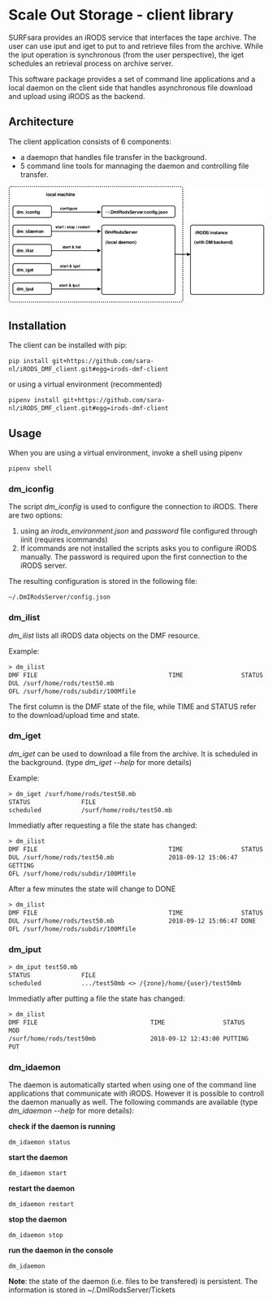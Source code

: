 Scale Out Storage - client library
==================================

SURFsara provides an iRODS service that interfaces the tape archive. The user can use iput and iget to put to and
retrieve files from the archive. While the iput operation is synchronous (from the user perspective), the iget
schedules an retrieval process on archive server.

This software package provides a set of command line applications and a local daemon on the client 
side that handles asynchronous file download and upload using iRODS as the backend.

Architecture
------------
The client application consists of 6 components:
- a daemopn that handles file transfer in the background.
- 5 command line tools for mannaging the daemon and controlling file transfer.

![architecture](https://raw.githubusercontent.com/sara-nl/iRODS_DMF_client/master/doc/arch.png)

Installation
------------

The client can be installed with pip:

    pip install git+https://github.com/sara-nl/iRODS_DMF_client.git#egg=irods-dmf-client

or using a virtual environment (recommented)

    pipenv install git+https://github.com/sara-nl/iRODS_DMF_client.git#egg=irods-dmf-client

Usage
-----
When you are using a virtual environment, invoke a shell using pipenv

    pipenv shell

### dm_iconfig

The script *dm_iconfig* is used to configure the connection to iRODS.
There are two options:
1. using an *irods_environment.json* and *password* file configured through iinit
   (requires icommands)
2. If icommands are not installed the scripts asks you to configure iRODS manually.
   The password is required upon the first connection to the iRODS server.

The resulting configuration is stored in the following file:

    ~/.DmIRodsServer/config.json

### dm_ilist

*dm_ilist* lists all iRODS data objects on the DMF resource.

Example:

    > dm_ilist
    DMF FILE                                    TIME                STATUS
    DUL /surf/home/rods/test50.mb
    OFL /surf/home/rods/subdir/100Mfile

The first column is the DMF state of the file, while TIME and STATUS refer to the
download/upload time and state.

### dm_iget

*dm_iget* can be used to download a file from the archive. It is scheduled in
the background. (type *dm_iget --help* for more details)

Example:

    > dm_iget /surf/home/rods/test50.mb
    STATUS              FILE
    scheduled           /surf/home/rods/test50.mb 

Immediatly after requesting a file the state has changed:

    > dm_ilist
    DMF FILE                                    TIME                STATUS
    DUL /surf/home/rods/test50.mb               2018-09-12 15:06:47 GETTING
    OFL /surf/home/rods/subdir/100Mfile

After a few minutes the state will change to DONE

    > dm_ilist
    DMF FILE                                    TIME                STATUS
    DUL /surf/home/rods/test50.mb               2018-09-12 15:06:47 DONE
    OFL /surf/home/rods/subdir/100Mfile


### dm_iput

    > dm_iput test50.mb
    STATUS              FILE
    scheduled           .../test50mb <> /{zone}/home/{user}/test50mb

Immediatly after putting a file the state has changed:

    > dm_ilist
    DMF FILE                               TIME                STATUS     MOD 
    /surf/home/rods/test50mb               2018-09-12 12:43:00 PUTTING    PUT 



### dm_idaemon

The daemon is automatically started when using one of the command line applications
that communicate with iRODS. However it is possible to controll the daemon manually as well.
The following commands are available (type *dm_idaemon --help* for more details):


**check if the daemon is running**

    dm_idaemon status

**start the daemon**

    dm_idaemon start

**restart the daemon**

    dm_idaemon restart

**stop the daemon**

    dm_idaemon stop

**run the daemon in the console**

    dm_idaemon

**Note**: the state of the daemon (i.e. files to be transfered) is persistent.
The information is stored in ~/.DmIRodsServer/Tickets
